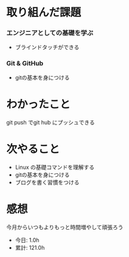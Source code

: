 # 取り組んだ課題
### エンジニアとしての基礎を学ぶ
* ブラインドタッチができる
### Git & GitHub
* gitの基本を身につける
# わかったこと
git push でgit hub にプッシュできる
# 次やること
* Linux の基礎コマンドを理解する
* gitの基本を身につける
* ブログを書く習慣をつける
# 感想
今月からいつもよりもっと時間増やして頑張ろう
* 今日: 1.0h
* 累計: 121.0h

